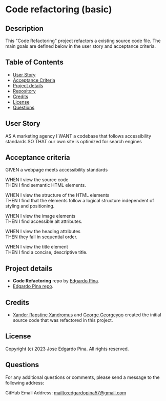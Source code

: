# Code refactoring (basic)

## Description

This "Code Refactoring" project refactors a existing source code file. The main goals are defined below in the user
story and acceptance criteria.

## Table of Contents

- [User Story](#user-story)
- [Acceptance Criteria](#acceptance-criteria)
- [Project details](#project-details)
- [Repository](#repository)
- [Credits](#credits)
- [License](#license)
- [Questions](##questions)

## User Story

AS A marketing agency I WANT a codebase that follows accessibility standards SO THAT our own site is optimized for
search engines

## Acceptance criteria

GIVEN a webpage meets accessibility standards  

WHEN I view the source code  
THEN I find semantic HTML elements. 
  
WHEN I view the structure of the HTML elements  
THEN I find that the elements follow a logical structure independent of
styling and positioning.  

WHEN I view the image elements  
THEN I find accessible alt attributes.  

WHEN I view the heading attributes  
THEN they fall in sequential order.  

WHEN I view the title element  
THEN I find a concise, descriptive title.

## Project details

- **Code Refactoring** repo by [Edgardo Pina](https://github.com/eplp/code-refactoring-b).
- [Edgardo Pina repo](https://github.com/eplp).

## Credits

- [Xander Rapstine Xandromus](https://github.com/Xandromus) and [George Georgeyoo](https://github.com/Georgeyoo) created the initial source code that was refactored in this project.

## License

Copyright (c) 2023 Jose Edgardo Pina. All rights reserved.

## Questions

For any additional questions or comments, please send a message to the following address:

GitHub Email Address: <mailto:edgardopina57@gmail.com>

